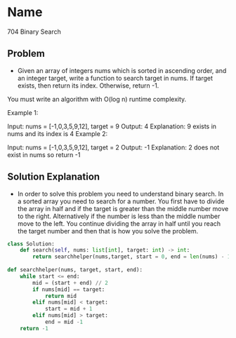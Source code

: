 # Name

704 Binary Search

## Problem

* Given an array of integers nums which is sorted in ascending order, and an integer target, write a function to search target in nums. If target exists, then return its index. Otherwise, return -1.

You must write an algorithm with O(log n) runtime complexity.

 Example 1:

Input: nums = [-1,0,3,5,9,12], target = 9
Output: 4
Explanation: 9 exists in nums and its index is 4
Example 2:

Input: nums = [-1,0,3,5,9,12], target = 2
Output: -1
Explanation: 2 does not exist in nums so return -1


## Solution Explanation

* In order to solve this problem you need to understand binary search. In a sorted array you need to search for a number. You first have to divide the array in half and if the target is greater than the middle number move to the right. Alternatively if the number is less than the middle number move to the left. You continue dividing the array in half until you reach the target number and then that is how you solve the problem. 


```python
class Solution:
    def search(self, nums: list[int], target: int) -> int:
        return searchhelper(nums,target, start = 0, end = len(nums) - 1)
    
def searchhelper(nums, target, start, end):
    while start <= end:
        mid = (start + end) // 2
        if nums[mid] == target:
            return mid
        elif nums[mid] < target:
            start = mid + 1
        elif nums[mid] > target:
            end = mid -1
    return -1

```